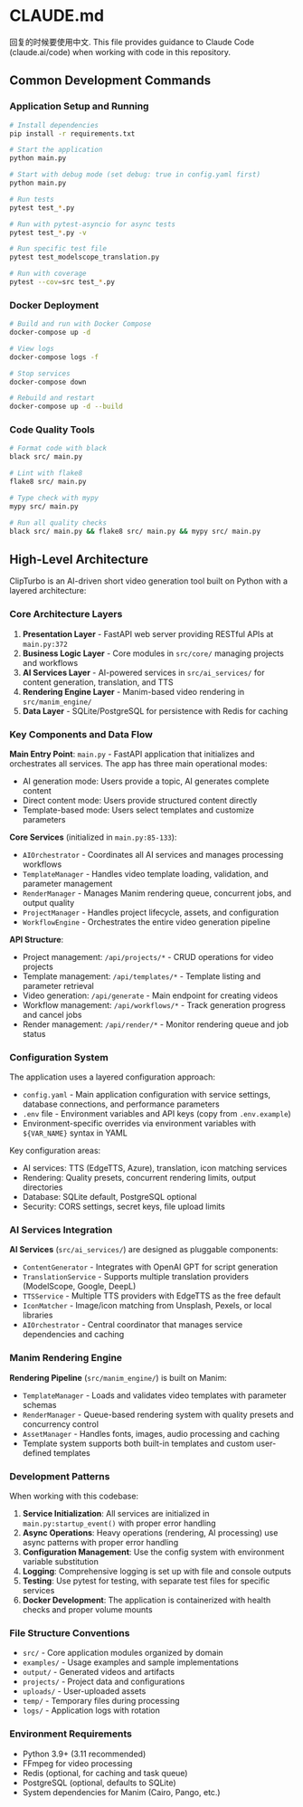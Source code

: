 # CLAUDE.md
回复的时候要使用中文.
This file provides guidance to Claude Code (claude.ai/code) when working with code in this repository.

## Common Development Commands

### Application Setup and Running
```bash
# Install dependencies
pip install -r requirements.txt

# Start the application
python main.py

# Start with debug mode (set debug: true in config.yaml first)
python main.py

# Run tests
pytest test_*.py

# Run with pytest-asyncio for async tests
pytest test_*.py -v

# Run specific test file
pytest test_modelscope_translation.py

# Run with coverage
pytest --cov=src test_*.py
```

### Docker Deployment
```bash
# Build and run with Docker Compose
docker-compose up -d

# View logs
docker-compose logs -f

# Stop services
docker-compose down

# Rebuild and restart
docker-compose up -d --build
```

### Code Quality Tools
```bash
# Format code with black
black src/ main.py

# Lint with flake8
flake8 src/ main.py

# Type check with mypy
mypy src/ main.py

# Run all quality checks
black src/ main.py && flake8 src/ main.py && mypy src/ main.py
```

## High-Level Architecture

ClipTurbo is an AI-driven short video generation tool built on Python with a layered architecture:

### Core Architecture Layers

1. **Presentation Layer** - FastAPI web server providing RESTful APIs at `main.py:372`
2. **Business Logic Layer** - Core modules in `src/core/` managing projects and workflows
3. **AI Services Layer** - AI-powered services in `src/ai_services/` for content generation, translation, and TTS
4. **Rendering Engine Layer** - Manim-based video rendering in `src/manim_engine/`
5. **Data Layer** - SQLite/PostgreSQL for persistence with Redis for caching

### Key Components and Data Flow

**Main Entry Point**: `main.py` - FastAPI application that initializes and orchestrates all services. The app has three main operational modes:
- AI generation mode: Users provide a topic, AI generates complete content
- Direct content mode: Users provide structured content directly
- Template-based mode: Users select templates and customize parameters

**Core Services** (initialized in `main.py:85-133`):
- `AIOrchestrator` - Coordinates all AI services and manages processing workflows
- `TemplateManager` - Handles video template loading, validation, and parameter management
- `RenderManager` - Manages Manim rendering queue, concurrent jobs, and output quality
- `ProjectManager` - Handles project lifecycle, assets, and configuration
- `WorkflowEngine` - Orchestrates the entire video generation pipeline

**API Structure**:
- Project management: `/api/projects/*` - CRUD operations for video projects
- Template management: `/api/templates/*` - Template listing and parameter retrieval
- Video generation: `/api/generate` - Main endpoint for creating videos
- Workflow management: `/api/workflows/*` - Track generation progress and cancel jobs
- Render management: `/api/render/*` - Monitor rendering queue and job status

### Configuration System

The application uses a layered configuration approach:
- `config.yaml` - Main application configuration with service settings, database connections, and performance parameters
- `.env` file - Environment variables and API keys (copy from `.env.example`)
- Environment-specific overrides via environment variables with `${VAR_NAME}` syntax in YAML

Key configuration areas:
- AI services: TTS (EdgeTTS, Azure), translation, icon matching services
- Rendering: Quality presets, concurrent rendering limits, output directories
- Database: SQLite default, PostgreSQL optional
- Security: CORS settings, secret keys, file upload limits

### AI Services Integration

**AI Services** (`src/ai_services/`) are designed as pluggable components:
- `ContentGenerator` - Integrates with OpenAI GPT for script generation
- `TranslationService` - Supports multiple translation providers (ModelScope, Google, DeepL)
- `TTSService` - Multiple TTS providers with EdgeTTS as the free default
- `IconMatcher` - Image/icon matching from Unsplash, Pexels, or local libraries
- `AIOrchestrator` - Central coordinator that manages service dependencies and caching

### Manim Rendering Engine

**Rendering Pipeline** (`src/manim_engine/`) is built on Manim:
- `TemplateManager` - Loads and validates video templates with parameter schemas
- `RenderManager` - Queue-based rendering system with quality presets and concurrency control
- `AssetManager` - Handles fonts, images, audio processing and caching
- Template system supports both built-in templates and custom user-defined templates

### Development Patterns

When working with this codebase:
1. **Service Initialization**: All services are initialized in `main.py:startup_event()` with proper error handling
2. **Async Operations**: Heavy operations (rendering, AI processing) use async patterns with proper error handling
3. **Configuration Management**: Use the config system with environment variable substitution
4. **Logging**: Comprehensive logging is set up with file and console outputs
5. **Testing**: Use pytest for testing, with separate test files for specific services
6. **Docker Development**: The application is containerized with health checks and proper volume mounts

### File Structure Conventions

- `src/` - Core application modules organized by domain
- `examples/` - Usage examples and sample implementations
- `output/` - Generated videos and artifacts
- `projects/` - Project data and configurations
- `uploads/` - User-uploaded assets
- `temp/` - Temporary files during processing
- `logs/` - Application logs with rotation

### Environment Requirements

- Python 3.9+ (3.11 recommended)
- FFmpeg for video processing
- Redis (optional, for caching and task queue)
- PostgreSQL (optional, defaults to SQLite)
- System dependencies for Manim (Cairo, Pango, etc.)